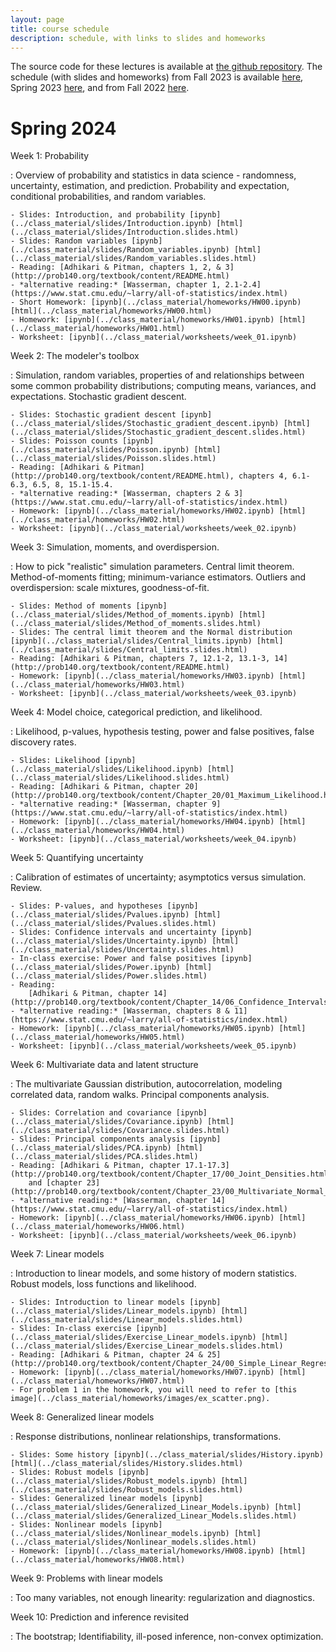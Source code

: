 ```yaml
---
layout: page
title: course schedule
description: schedule, with links to slides and homeworks
---
```


The source code for these lectures is available at
[the github repository](https://github.com/UOdsci/dsci345/).
The schedule (with slides and homeworks) from
Fall 2023 is available [here](fall_2023_schedule.html),
Spring 2023 [here](spring_2023_schedule.html),
and from Fall 2022 [here](fall_2022_schedule.html).

# Spring 2024

Week 1: Probability

: Overview of probability and statistics in data science -
    randomness, uncertainty, estimation, and prediction.
    Probability and expectation, conditional probabilities,
    and random variables.

    - Slides: Introduction, and probability [ipynb](../class_material/slides/Introduction.ipynb) [html](../class_material/slides/Introduction.slides.html)
    - Slides: Random variables [ipynb](../class_material/slides/Random_variables.ipynb) [html](../class_material/slides/Random_variables.slides.html)
    - Reading: [Adhikari & Pitman, chapters 1, 2, & 3](http://prob140.org/textbook/content/README.html)
    - *alternative reading:* [Wasserman, chapter 1, 2.1-2.4](https://www.stat.cmu.edu/~larry/all-of-statistics/index.html)
    - Short Homework: [ipynb](../class_material/homeworks/HW00.ipynb) [html](../class_material/homeworks/HW00.html)
    - Homework: [ipynb](../class_material/homeworks/HW01.ipynb) [html](../class_material/homeworks/HW01.html)
    - Worksheet: [ipynb](../class_material/worksheets/week_01.ipynb)

Week 2: The modeler's toolbox

: Simulation, random variables, properties of and relationships between
    some common probability distributions; computing means,
    variances, and expectations. Stochastic gradient descent.

    - Slides: Stochastic gradient descent [ipynb](../class_material/slides/Stochastic_gradient_descent.ipynb) [html](../class_material/slides/Stochastic_gradient_descent.slides.html)
    - Slides: Poisson counts [ipynb](../class_material/slides/Poisson.ipynb) [html](../class_material/slides/Poisson.slides.html)
    - Reading: [Adhikari & Pitman](http://prob140.org/textbook/content/README.html), chapters 4, 6.1-6.3, 6.5, 8, 15.1-15.4.
    - *alternative reading:* [Wasserman, chapters 2 & 3](https://www.stat.cmu.edu/~larry/all-of-statistics/index.html)
    - Homework: [ipynb](../class_material/homeworks/HW02.ipynb) [html](../class_material/homeworks/HW02.html)
    - Worksheet: [ipynb](../class_material/worksheets/week_02.ipynb)


Week 3: Simulation, moments, and overdispersion.

: How to pick "realistic" simulation parameters.
    Central limit theorem.
    Method-of-moments fitting; minimum-variance estimators.
    Outliers and overdispersion: scale mixtures, goodness-of-fit.

    - Slides: Method of moments [ipynb](../class_material/slides/Method_of_moments.ipynb) [html](../class_material/slides/Method_of_moments.slides.html)
    - Slides: The central limit theorem and the Normal distribution [ipynb](../class_material/slides/Central_limits.ipynb) [html](../class_material/slides/Central_limits.slides.html)
    - Reading: [Adhikari & Pitman, chapters 7, 12.1-2, 13.1-3, 14](http://prob140.org/textbook/content/README.html)
    - Homework: [ipynb](../class_material/homeworks/HW03.ipynb) [html](../class_material/homeworks/HW03.html)
    - Worksheet: [ipynb](../class_material/worksheets/week_03.ipynb)


Week 4: Model choice, categorical prediction, and likelihood.

: Likelihood, p-values, hypothesis testing, power and false positives,
    false discovery rates.

    - Slides: Likelihood [ipynb](../class_material/slides/Likelihood.ipynb) [html](../class_material/slides/Likelihood.slides.html)
    - Reading: [Adhikari & Pitman, chapter 20](http://prob140.org/textbook/content/Chapter_20/01_Maximum_Likelihood.html)
    - *alternative reading:* [Wasserman, chapter 9](https://www.stat.cmu.edu/~larry/all-of-statistics/index.html)
    - Homework: [ipynb](../class_material/homeworks/HW04.ipynb) [html](../class_material/homeworks/HW04.html)
    - Worksheet: [ipynb](../class_material/worksheets/week_04.ipynb)


Week 5: Quantifying uncertainty

: Calibration of estimates of uncertainty;
    asymptotics versus simulation. Review.

    - Slides: P-values, and hypotheses [ipynb](../class_material/slides/Pvalues.ipynb) [html](../class_material/slides/Pvalues.slides.html)
    - Slides: Confidence intervals and uncertainty [ipynb](../class_material/slides/Uncertainty.ipynb) [html](../class_material/slides/Uncertainty.slides.html)
    - In-class exercise: Power and false positives [ipynb](../class_material/slides/Power.ipynb) [html](../class_material/slides/Power.slides.html)
    - Reading:
        [Adhikari & Pitman, chapter 14](http://prob140.org/textbook/content/Chapter_14/06_Confidence_Intervals.html);
    - *alternative reading:* [Wasserman, chapters 8 & 11](https://www.stat.cmu.edu/~larry/all-of-statistics/index.html)
    - Homework: [ipynb](../class_material/homeworks/HW05.ipynb) [html](../class_material/homeworks/HW05.html)
    - Worksheet: [ipynb](../class_material/worksheets/week_05.ipynb)

<!--
    - Slides: Review [ipynb](../class_material/slides/Week_05_Review.ipynb) [html](../class_material/slides/Week_05_Review.slides.html)
        [Adhikari & Pitman, chapter 20](http://prob140.org/textbook/content/Chapter_20/03_Prior_and_Posterior.html)
-->

Week 6: Multivariate data and latent structure

: The multivariate Gaussian distribution, autocorrelation, modeling correlated data,
    random walks. Principal components analysis.

    - Slides: Correlation and covariance [ipynb](../class_material/slides/Covariance.ipynb) [html](../class_material/slides/Covariance.slides.html)
    - Slides: Principal components analysis [ipynb](../class_material/slides/PCA.ipynb) [html](../class_material/slides/PCA.slides.html)
    - Reading: [Adhikari & Pitman, chapter 17.1-17.3](http://prob140.org/textbook/content/Chapter_17/00_Joint_Densities.html)
        and [chapter 23](http://prob140.org/textbook/content/Chapter_23/00_Multivariate_Normal_RVs.html)
    - *alternative reading:* [Wasserman, chapter 14](https://www.stat.cmu.edu/~larry/all-of-statistics/index.html)
    - Homework: [ipynb](../class_material/homeworks/HW06.ipynb) [html](../class_material/homeworks/HW06.html)
    - Worksheet: [ipynb](../class_material/worksheets/week_06.ipynb)


Week 7: Linear models

: Introduction to linear models, and some history of modern statistics.
    Robust models, loss functions and likelihood.

    - Slides: Introduction to linear models [ipynb](../class_material/slides/Linear_models.ipynb) [html](../class_material/slides/Linear_models.slides.html)
    - Slides: In-class exercise [ipynb](../class_material/slides/Exercise_Linear_models.ipynb) [html](../class_material/slides/Exercise_Linear_models.slides.html)
    - Reading: [Adhikari & Pitman, chapter 24 & 25](http://prob140.org/textbook/content/Chapter_24/00_Simple_Linear_Regression.html)
    - Homework: [ipynb](../class_material/homeworks/HW07.ipynb) [html](../class_material/homeworks/HW07.html)
    - For problem 1 in the homework, you will need to refer to [this image](../class_material/homeworks/images/ex_scatter.png).

Week 8: Generalized linear models

: Response distributions, nonlinear relationships, transformations. <!-- Mixed models. -->

    - Slides: Some history [ipynb](../class_material/slides/History.ipynb) [html](../class_material/slides/History.slides.html)
    - Slides: Robust models [ipynb](../class_material/slides/Robust_models.ipynb) [html](../class_material/slides/Robust_models.slides.html)
    - Slides: Generalized linear models [ipynb](../class_material/slides/Generalized_Linear_Models.ipynb) [html](../class_material/slides/Generalized_Linear_Models.slides.html)
    - Slides: Nonlinear models [ipynb](../class_material/slides/Nonlinear_models.ipynb) [html](../class_material/slides/Nonlinear_models.slides.html)
    - Homework: [ipynb](../class_material/homeworks/HW08.ipynb) [html](../class_material/homeworks/HW08.html)


Week 9: Problems with linear models

: Too many variables, not enough linearity: regularization and diagnostics.

<!--
    - Slides: Transformations and diagnostics [ipynb](../class_material/slides/Transformations_and_diagnostics.ipynb) [html](../class_material/slides/Transformations_and_diagnostics.slides.html)
    - Slides: Regularization and crossvalidation [ipynb](../class_material/slides/Regularization.ipynb) [html](../class_material/slides/Regularization.slides.html)
    - Homework: [ipynb](../class_material/homeworks/HW09.ipynb) [html](../class_material/homeworks/HW09.html)
-->


Week 10: Prediction and inference revisited

: The bootstrap; Identifiability, ill-posed inference, non-convex optimization.

<!--
    - Slides: Uncertainty and the bootstrap [ipynb](../class_material/slides/Bootstrap.ipynb) [html](../class_material/slides/Bootstrap.slides.html)
    - Slides: Interpolation and ill-posedness [ipynb](../class_material/slides/Ill_posedness.ipynb) [html](../class_material/slides/Ill_posedness.slides.html)
    - Slides: Review [ipynb](../class_material/slides/Review.ipynb) [html](../class_material/slides/Review.slides.html)
    - Reading: 
        [Adhikari DeNero & Wagner, chapter 13](https://inferentialthinking.com/chapters/13/2/Bootstrap.html)
    - *alternative reading:* [Wasserman, chapter 8](https://www.stat.cmu.edu/~larry/all-of-statistics/index.html)
    - Final: [ipynb](../class_material/homeworks/HW10.ipynb) [html](../class_material/homeworks/HW10.html) 
-->
